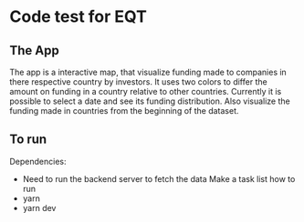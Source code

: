 # Code test for EQT

## The App

The app is a interactive map, that visualize funding made to companies in
there respective country by investors.
It uses two colors to differ the amount on funding in a country relative to other countries.
Currently it is possible to select a date and see its funding distribution.
Also visualize the funding made in countries from the beginning of the dataset.

## To run

Dependencies:

- Need to run the backend server to fetch the data
  Make a task list how to run
- yarn
- yarn dev
